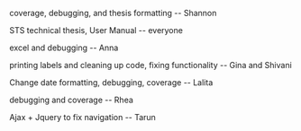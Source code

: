 coverage, debugging, and thesis formatting -- Shannon

STS technical thesis, User Manual -- everyone

excel and debugging -- Anna

printing labels and cleaning up code, fixing functionality -- Gina and Shivani

Change date formatting, debugging, coverage -- Lalita
 
debugging and coverage -- Rhea
 
 Ajax + Jquery to fix navigation -- Tarun
 
 

